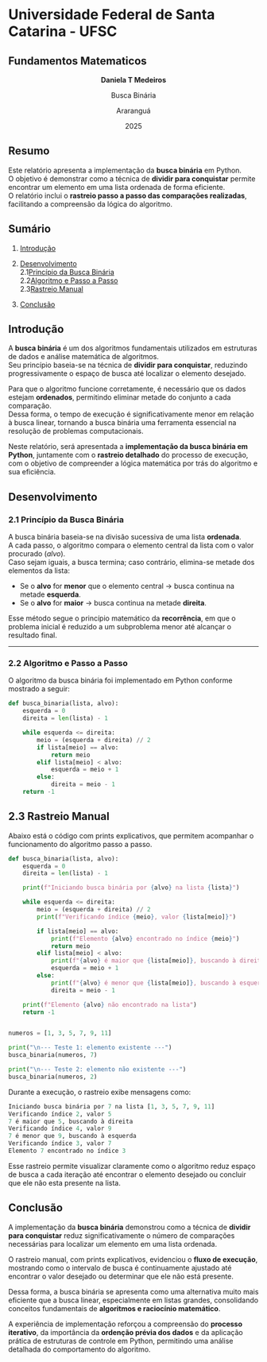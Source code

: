 
# Universidade Federal de Santa Catarina - UFSC
## Fundamentos Matematicos



<p align="center">
<strong>Daniela T Medeiros</strong>
</p>


<p align="center">
Busca Binária
</p>


<p align="center">
Araranguá
</p>
<p align="center">
2025
</p>


## Resumo 

Este relatório apresenta a implementação da **busca binária** em Python.  
O objetivo é demonstrar como a técnica de **dividir para conquistar** permite encontrar um elemento em uma lista ordenada de forma eficiente.   
O relatório inclui o **rastreio passo a passo das comparações realizadas**, facilitando a compreensão da lógica do algoritmo.  


## Sumário   

1. [Introdução](#introdução)
2. [Desenvolvimento](#desenvolvimento)  
    2.1[Princípio da Busca Binária](#21-princípio-da-busca-binária)  
    2.2[Algoritmo e Passo a Passo](#22-algoritmo-e-passo-a-passo)  
    2.3[Rastreio Manual](#23-rastreio-manual)  

3. [Conclusão](#conclusão)


## Introdução  

A **busca binária** é um dos algoritmos fundamentais utilizados em estruturas de dados e análise matemática de algoritmos.  
Seu princípio baseia-se na técnica de **dividir para conquistar**, reduzindo progressivamente o espaço de busca até localizar o elemento desejado.

Para que o algoritmo funcione corretamente, é necessário que os dados estejam **ordenados**, permitindo eliminar metade do conjunto a cada comparação.  
Dessa forma, o tempo de execução é significativamente menor em relação à busca linear, tornando a busca binária uma ferramenta essencial na resolução de problemas computacionais.

Neste relatório, será apresentada a **implementação da busca binária em Python**, juntamente com o **rastreio detalhado** do processo de execução, com o objetivo de compreender a lógica matemática por trás do algoritmo e sua eficiência.   


## Desenvolvimento

### 2.1 Princípio da Busca Binária

A busca binária baseia-se na divisão sucessiva de uma lista **ordenada**.  
A cada passo, o algoritmo compara o elemento central da lista com o valor procurado (*alvo*).  
Caso sejam iguais, a busca termina; caso contrário, elimina-se metade dos elementos da lista:

- Se o **alvo** for **menor** que o elemento central → busca continua na metade **esquerda**.  
- Se o **alvo** for **maior** → busca continua na metade **direita**.

Esse método segue o princípio matemático da **recorrência**, em que o problema inicial é reduzido a um subproblema menor até alcançar o resultado final.

---

### 2.2 Algoritmo e Passo a Passo

O algoritmo da busca binária foi implementado em Python conforme mostrado a seguir:

```python
def busca_binaria(lista, alvo):
    esquerda = 0
    direita = len(lista) - 1

    while esquerda <= direita:
        meio = (esquerda + direita) // 2
        if lista[meio] == alvo:
            return meio
        elif lista[meio] < alvo:
            esquerda = meio + 1
        else:
            direita = meio - 1
    return -1
```

## 2.3 Rastreio Manual 

Abaixo está o código com prints explicativos, que permitem acompanhar o funcionamento do algoritmo passo a passo.

```python
def busca_binaria(lista, alvo):
    esquerda = 0
    direita = len(lista) - 1

    print(f"Iniciando busca binária por {alvo} na lista {lista}")

    while esquerda <= direita:
        meio = (esquerda + direita) // 2
        print(f"Verificando índice {meio}, valor {lista[meio]}")

        if lista[meio] == alvo:
            print(f"Elemento {alvo} encontrado no índice {meio}")
            return meio
        elif lista[meio] < alvo:
            print(f"{alvo} é maior que {lista[meio]}, buscando à direita")
            esquerda = meio + 1
        else:
            print(f"{alvo} é menor que {lista[meio]}, buscando à esquerda")
            direita = meio - 1

    print(f"Elemento {alvo} não encontrado na lista")
    return -1


numeros = [1, 3, 5, 7, 9, 11]

print("\n--- Teste 1: elemento existente ---")
busca_binaria(numeros, 7)

print("\n--- Teste 2: elemento não existente ---")
busca_binaria(numeros, 2)
```  

Durante a execução, o rastreio exibe mensagens como:

```python
Iniciando busca binária por 7 na lista [1, 3, 5, 7, 9, 11]
Verificando índice 2, valor 5
7 é maior que 5, buscando à direita
Verificando índice 4, valor 9
7 é menor que 9, buscando à esquerda
Verificando índice 3, valor 7
Elemento 7 encontrado no índice 3
```  
Esse rastreio permite visualizar claramente como o algoritmo reduz espaço de busca a cada iteração até encontrar o elemento desejado ou concluir que ele não esta presente na lista.  
  

## Conclusão  

A implementação da **busca binária** demonstrou como a técnica de **dividir para conquistar** reduz significativamente o número de comparações necessárias para localizar um elemento em uma lista ordenada.  

O rastreio manual, com prints explicativos, evidenciou o **fluxo de execução**, mostrando como o intervalo de busca é continuamente ajustado até encontrar o valor desejado ou determinar que ele não está presente.  

Dessa forma, a busca binária se apresenta como uma alternativa muito mais eficiente que a busca linear, especialmente em listas grandes, consolidando conceitos fundamentais de **algoritmos e raciocínio matemático**.  

A experiência de implementação reforçou a compreensão do **processo iterativo**, da importância da **ordenção prévia dos dados** e da aplicação prática de estruturas de controle em Python, permitindo uma análise detalhada do comportamento do algoritmo.


